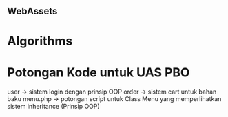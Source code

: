 ## WebAssets
# Algorithms
# Potongan Kode untuk UAS PBO
user -> sistem login dengan prinsip OOP
order -> sistem cart untuk bahan baku 
menu.php -> potongan script untuk Class Menu yang memperlihatkan sistem inheritance (Prinsip OOP)
